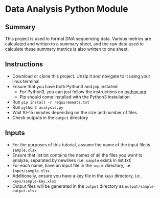 # Data Analysis Python Module

## Summary
This project is used to format DNA sequencing data. Various metrics are calculated and written to a summary sheet, and the raw data used to calculate these summary metrics is also written to one sheet.

## Instructions
 - Download or clone this project. Unzip it and navigate to it using your linux terminal
 - Ensure that you have both Python3 and pip installed
    - For Python3, you can just follow the instructions on [python.org](python.org/downloads)
    - Pip should come installed with the Python3 installation
 - Run `pip install -r requirements.txt`
 - Run `python3 analysis.py`
 - Wait 10-15 minutes depending on the size and number of files
 - Check outputs in the `output` directory

## Inputs
 - For the purposes of this tutorial, assume the name of the input file is `sample.xlsx`
 - Ensure that list.txt contains the names of all the files you want to analyze, separated by newlines (i.e. `sample` exists in list.txt)
 - For each name, have an input file in the `input` directory, i.e. `input/sample.xlsx`
 - Additionally, ensure you have a key file in the `keys` directory, i.e. `keys/sample-key.xlsx`
 - Output files will be generated in the `output` directory as `output/sample-output.xlsx`
